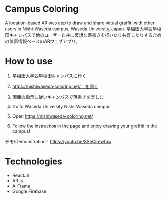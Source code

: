 # Campus Coloring

A location-based AR web app to draw and share virtual graffiti with other users in Nishi-Waseda campus, Waseda University, Japan.
早稲田大学西早稲田キャンパスで他のユーザーと共に仮想な落書きを描いたり共有したりするための位置情報ベースのARウェブアプリ。

# How to use

1. 早稲田大学西早稲田キャンパスに行く
2. https://nishiwaseda-coloring.net/　を開く
3. 画面の指示に従いキャンパスで落書きを楽しむ

1. Go to Waseda University Nishi-Waseda campus
2. Open https://nishiwaseda-coloring.net/
3. Follow the instruction in the page and enjoy drawing your graffiti in the campus!

デモ/Demonstration：https://youtu.be/8SeCjrewfuw

# Technologies

- ReactJS
- AR.js
- A-Frame
- Google Firebase
